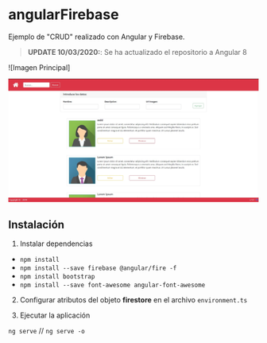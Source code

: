 # angularFirebase

Ejemplo de "CRUD" realizado con Angular y Firebase.

> **UPDATE 10/03/2020:**: Se ha actualizado el repositorio a Angular 8

![Imagen Principal]<p align="center"><img src="v2.0/captura-1.jpg"> </p>

## Instalación

1. Instalar dependencias
- ```npm install```
- ```npm install --save firebase @angular/fire -f```
- ```npm install bootstrap```
- ```npm install --save font-awesome angular-font-awesome```

2. Configurar atributos del objeto **firestore** en el archivo ```environment.ts```

3. Ejecutar la aplicación

```ng serve``` // ```ng serve -o```
